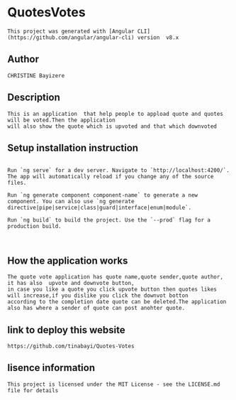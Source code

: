 # QuotesVotes
~~~
This project was generated with [Angular CLI](https://github.com/angular/angular-cli) version  v8.x
~~~
## Author
~~~
CHRISTINE Bayizere
~~~
## Description
~~~
This is an application  that help people to appload quote and quotes will be voted.Then the application
will also show the quote which is upvoted and that which downvoted
~~~
## Setup installation instruction
~~~

Run `ng serve` for a dev server. Navigate to `http://localhost:4200/`. The app will automatically reload if you change any of the source files.

Run `ng generate component component-name` to generate a new component. You can also use `ng generate directive|pipe|service|class|guard|interface|enum|module`.

Run `ng build` to build the project. Use the `--prod` flag for a production build.



~~~
## How the application works
~~~
The quote vote application has quote name,quote sender,quote author, it has also  upvote and downvote button,
in case you like a quote you click upvote button then quotes likes will increase,if you dislike you click the downvot botton
according to the completion date quote can be deleted.The application also has where a sender of quote can post anohter quote.
~~~
## link to deploy this website
~~~
https://github.com/tinabayi/Quotes-Votes
~~~
## lisence information
~~~
This project is licensed under the MIT License - see the LICENSE.md file for details